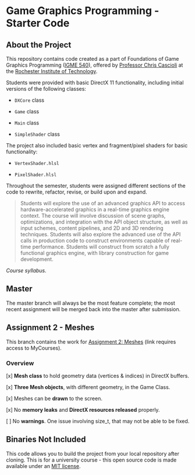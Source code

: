 # Game Graphics Programming - Starter Code #

## About the Project ##

This repository contains code created as a part of Foundations of Game Graphics Programming ([IGME 540](https://www.rit.edu/gccis/igm/)), offered by [Professor Chris Cascioli](https://www.rit.edu/gccis/igm/christopher-cascioli) at the [Rochester Institute of Technology](https://www.rit.edu).

Students were provided with basic DirectX 11 functionality, including initial versions of the following classes:

- `DXCore` class

- `Game` class

- `Main` class

- `SimpleShader` class

The project also included basic vertex and fragment/pixel shaders for basic functionality:

- `VertexShader.hlsl`

- `PixelShader.hlsl`

Throughout the semester, students were assigned different sections of the code to rewrite, refactor, revise, or build upon and expand.

> Students will explore the use of an advanced graphics API to access hardware-accelerated graphics in a real-time graphics engine context.  The course will involve discussion of scene graphs, optimizations, and integration with the API object structure, as well as input schemes, content pipelines, and 2D and 3D rendering techniques.  Students will also explore the advanced use of the API calls in production code to construct environments capable of real-time performance.  Students will construct from scratch a fully functional graphics engine, with library construction for game development.

*Course syllabus.*

## Master ##

The master branch will always be the most feature complete; the most recent assignment will be merged back into the master after submission.

## Assignment 2 - Meshes ##

This branch contains the work for [Assignment 2: Meshes](https://mycourses.rit.edu/d2l/le/content/736702/viewContent/5582570/View) (link requires access to MyCourses).

### Overview ###

[x] **Mesh class** to hold geometry data (vertices & indices) in DirectX buffers.

[x] **Three Mesh objects**, with different geometry, in the Game Class.

[x] Meshes can be **drawn** to the screen.

[x] No **memory leaks** and **DirectX resources released** properly.

[ ] No **warnings**. One issue involving size_t, that may not be able to be fixed.

## Binaries Not Included ##

This code allows you to build the project from your local repository after cloning. This is for a university course - this open source code is made available under an [MIT license](LICENSE).